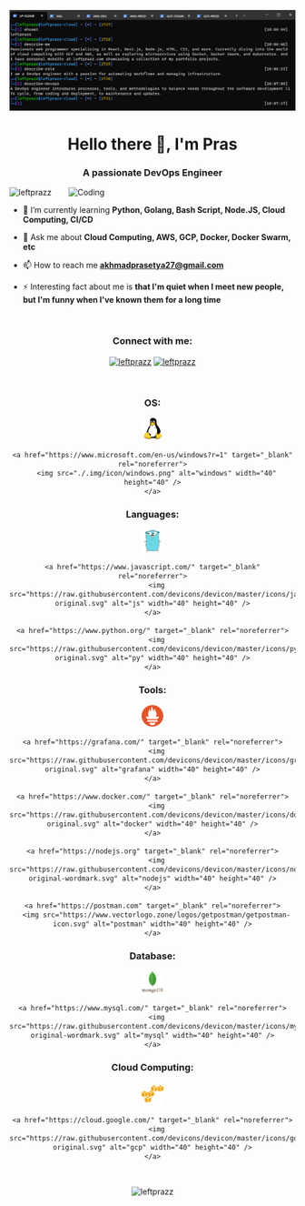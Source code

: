 [![MasterHead](./.img/readme.png)](#)

<h1 align="center">Hello there 👋, I'm Pras</h1>
<h3 align="center">A passionate DevOps Engineer</h3>
<img align="right" alt="Coding" width="400" src="https://camo.githubusercontent.com/cae12fddd9d6982901d82580bdf321d81fb299141098ca1c2d4891870827bf17/68747470733a2f2f6d69726f2e6d656469756d2e636f6d2f6d61782f313336302f302a37513379765349765f7430696f4a2d5a2e676966">

<p align="left"> <img src="https://komarev.com/ghpvc/?username=leftprazz&label=Profile%20views&color=0e75b6&style=flat" alt="leftprazz" /> </p>

- 🌱 I’m currently learning **Python, Golang, Bash Script, Node.JS, Cloud Computing, CI/CD**

- 💬 Ask me about **Cloud Computing, AWS, GCP, Docker, Docker Swarm, etc**

- 📫 How to reach me **akhmadprasetya27@gmail.com**

- ⚡ Interesting fact about me is **that I'm quiet when I meet new people, but I'm funny when I've known them for a long time**
<br>
<h3 align="center">Connect with me:</h3>
<p align="center">
<a href="https://www.linkedin.com/in/akhmadprasetya27/" target="blank"><img align="center" src="https://raw.githubusercontent.com/rahuldkjain/github-profile-readme-generator/master/src/images/icons/Social/linked-in-alt.svg" alt="leftprazz" height="30" width="40" /></a>
<a href="https://instagram.com/leftprazz" target="blank"><img align="center" src="https://raw.githubusercontent.com/rahuldkjain/github-profile-readme-generator/master/src/images/icons/Social/instagram.svg" alt="leftprazz" height="30" width="40" /></a>
</p>
<br>

<div align="center">
  <h3>OS:</h3>
  <p>
    <a href="https://www.linux.org/" target="_blank" rel="noreferrer">
      <img src="https://raw.githubusercontent.com/devicons/devicon/master/icons/linux/linux-original.svg" alt="linux" width="40" height="40" />
    </a>

    <a href="https://www.microsoft.com/en-us/windows?r=1" target="_blank" rel="noreferrer">
      <img src="./.img/icon/windows.png" alt="windows" width="40" height="40" />
    </a>
  </p>
</div>

<div align="center">
  <h3>Languages:</h3>
  <p>
    <a href="https://golang.org" target="_blank" rel="noreferrer">
      <img src="https://raw.githubusercontent.com/devicons/devicon/master/icons/go/go-original.svg" alt="go" width="40" height="40" />
    </a>

    <a href="https://www.javascript.com/" target="_blank" rel="noreferrer">
      <img src="https://raw.githubusercontent.com/devicons/devicon/master/icons/javascript/javascript-original.svg" alt="js" width="40" height="40" />
    </a>

    <a href="https://www.python.org/" target="_blank" rel="noreferrer">
      <img src="https://raw.githubusercontent.com/devicons/devicon/master/icons/python/python-original.svg" alt="py" width="40" height="40" />
    </a>
  </p>
</div>

<div align="center">
  <h3>Tools:</h3>
  <p>
    <a href="https://prometheus.io/" target="_blank" rel="noreferrer">
      <img src="https://raw.githubusercontent.com/devicons/devicon/master/icons/prometheus/prometheus-original.svg" alt="prometheus" width="40" height="40" />
    </a>

    <a href="https://grafana.com/" target="_blank" rel="noreferrer">
      <img src="https://raw.githubusercontent.com/devicons/devicon/master/icons/grafana/grafana-original.svg" alt="grafana" width="40" height="40" />
    </a>

    <a href="https://www.docker.com/" target="_blank" rel="noreferrer">
      <img src="https://raw.githubusercontent.com/devicons/devicon/master/icons/docker/docker-original.svg" alt="docker" width="40" height="40" />
    </a>

    <a href="https://nodejs.org" target="_blank" rel="noreferrer">
      <img src="https://raw.githubusercontent.com/devicons/devicon/master/icons/nodejs/nodejs-original-wordmark.svg" alt="nodejs" width="40" height="40" />
    </a>

    <a href="https://postman.com" target="_blank" rel="noreferrer">
      <img src="https://www.vectorlogo.zone/logos/getpostman/getpostman-icon.svg" alt="postman" width="40" height="40" />
    </a>
  </p>
</div>

<div align="center">
  <h3>Database:</h3>
  <p>
    <a href="https://www.mongodb.com/" target="_blank" rel="noreferrer">
      <img src="https://raw.githubusercontent.com/devicons/devicon/master/icons/mongodb/mongodb-original-wordmark.svg" alt="mongodb" width="40" height="40" />
    </a>

    <a href="https://www.mysql.com/" target="_blank" rel="noreferrer">
      <img src="https://raw.githubusercontent.com/devicons/devicon/master/icons/mysql/mysql-original-wordmark.svg" alt="mysql" width="40" height="40" />
    </a>
  </p>
</div>

<div align="center">
  <h3>Cloud Computing:</h3>
  <p>
    <a href="https://aws.amazon.com/" target="_blank" rel="noreferrer">
      <img src="https://raw.githubusercontent.com/devicons/devicon/master/icons/amazonwebservices/amazonwebservices-original.svg" alt="aws" width="40" height="40" />
    </a>

    <a href="https://cloud.google.com/" target="_blank" rel="noreferrer">
      <img src="https://raw.githubusercontent.com/devicons/devicon/master/icons/googlecloud/googlecloud-original.svg" alt="gcp" width="40" height="40" />
    </a>
  </p>
</div>


<br>
<p align="center"><img align="center" src="https://github-readme-stats.vercel.app/api?username=leftprazz&show_icons=true&locale=en" alt="leftprazz" /></p>

